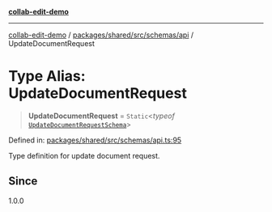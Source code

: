 [**collab-edit-demo**](../../../../../../README.md)

***

[collab-edit-demo](../../../../../../README.md) / [packages/shared/src/schemas/api](../README.md) / UpdateDocumentRequest

# Type Alias: UpdateDocumentRequest

> **UpdateDocumentRequest** = `Static`\<*typeof* [`UpdateDocumentRequestSchema`](../variables/UpdateDocumentRequestSchema.md)\>

Defined in: [packages/shared/src/schemas/api.ts:95](https://github.com/austyle-io/pub-sub-demo/blob/00b2f1e9b947d5e964db5c3be9502513c4374263/packages/shared/src/schemas/api.ts#L95)

Type definition for update document request.

## Since

1.0.0
